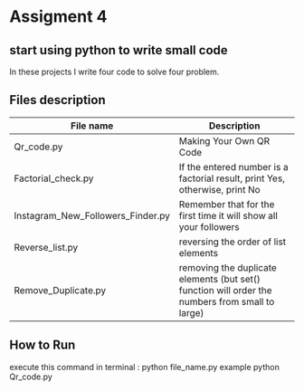 # Assigment 4

## start using python to write small code 
In these projects I write four code to solve four problem.

## Files description

| File name | Description |
| ----------- | ----------- |
| Qr_code.py | Making Your Own QR Code |
| Factorial_check.py | If the entered number is a factorial result, print Yes, otherwise, print No |
| Instagram_New_Followers_Finder.py | Remember that for the first time it will show all your followers |
| Reverse_list.py | reversing the order of list elements |
| Remove_Duplicate.py | removing the duplicate elements (but set() function will order the numbers from small to large) |


## How to Run
execute this command in terminal :
python file_name.py
example python  Qr_code.py 
